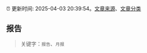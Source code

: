 :alarm_clock: 更新时间: 2025-04-03 20:39:54。[文章来源](/README.md)、[文章分类](/TAGS.md)

## 报告


> 关键字：`报告`、`月报`



